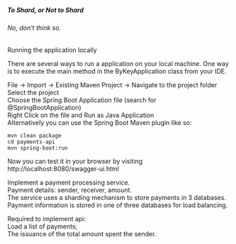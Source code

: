 ##### _To Shard, or Not to Shard_
###### No, don't think so.

Running the application locally

There are several ways to run a application on your local machine. One way is to execute the main method in the ByKeyApplication class from your IDE.  

File -> Import -> Existing Maven Project -> Navigate to the project folder  
Select the project  
Choose the Spring Boot Application file (search for @SpringBootApplication)  
Right Click on the file and Run as Java Application  
Alternatively you can use the Spring Boot Maven plugin like so:  
```
mvn clean package  
cd payments-api  
mvn spring-boot:run
```

Now you can test it in your browser by visiting http://localhost:8080/swagger-ui.html



Implement a payment processing service.  
Payment details: sender, receiver, amount.  
The service uses a sharding mechanism to store payments in 3 databases.  
Payment information is stored in one of three databases for load balancing.  

Required to implement api:  
Load a list of payments;  
The issuance of the total amount spent the sender. 
